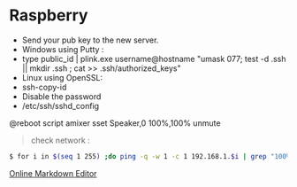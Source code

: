 # Raspberry


 - Send your pub key to the new server.
 - Windows using Putty :
 - type  public_id | plink.exe username@hostname "umask 077; test -d .ssh || mkdir .ssh ; cat >> .ssh/authorized_keys"
 - Linux using OpenSSL:
 - ssh-copy-id
 - Disable the password
 - /etc/ssh/sshd_config
 
 @reboot script
 amixer sset Speaker,0 100%,100% unmute

>check network :

```sh
$ for i in $(seq 1 255) ;do ping -q -w 1 -c 1 192.168.1.$i | grep "100% packet loss" > /dev/null || echo "192.168.1.$i is alive"; done
```

[Online Markdown Editor](https://dillinger.io/)
